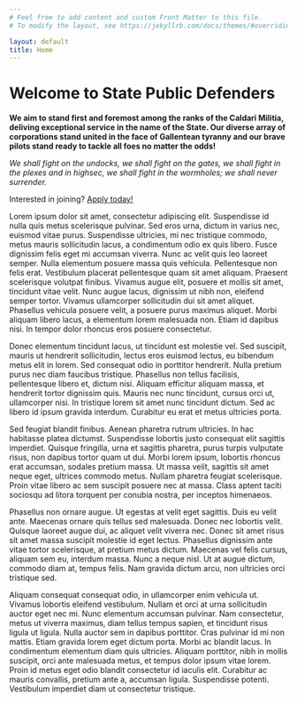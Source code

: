```yaml
---
# Feel free to add content and custom Front Matter to this file.
# To modify the layout, see https://jekyllrb.com/docs/themes/#overriding-theme-defaults

layout: default
title: Home
---
```


# Welcome to State Public Defenders
**We aim to stand first and foremost among the ranks of the Caldari Militia, deliving exceptional service in the name of the State. Our diverse array of corporations stand united in the face of Gallentean tyranny and our brave pilots stand ready to tackle all foes no matter the odds!**

*We shall fight on the undocks, we shall fight on the gates, we shall fight in the plexes and in highsec, we shall fight in the wormholes; we shall never surrender.*

Interested in joining? [Apply today!](https://forms.gle/mUWP8YYc7SagVXwb9)



Lorem ipsum dolor sit amet, consectetur adipiscing elit. Suspendisse id nulla quis metus scelerisque pulvinar. Sed eros urna, dictum in varius nec, euismod vitae purus. Suspendisse ultricies, mi nec tristique commodo, metus mauris sollicitudin lacus, a condimentum odio ex quis libero. Fusce dignissim felis eget mi accumsan viverra. Nunc ac velit quis leo laoreet semper. Nulla elementum posuere massa quis vehicula. Pellentesque non felis erat. Vestibulum placerat pellentesque quam sit amet aliquam. Praesent scelerisque volutpat finibus. Vivamus augue elit, posuere et mollis sit amet, tincidunt vitae velit. Nunc augue lacus, dignissim ut nibh non, eleifend semper tortor. Vivamus ullamcorper sollicitudin dui sit amet aliquet. Phasellus vehicula posuere velit, a posuere purus maximus aliquet. Morbi aliquam libero lacus, a elementum lorem malesuada non. Etiam id dapibus nisi. In tempor dolor rhoncus eros posuere consectetur.

Donec elementum tincidunt lacus, ut tincidunt est molestie vel. Sed suscipit, mauris ut hendrerit sollicitudin, lectus eros euismod lectus, eu bibendum metus elit in lorem. Sed consequat odio in porttitor hendrerit. Nulla pretium purus nec diam faucibus tristique. Phasellus non tellus facilisis, pellentesque libero et, dictum nisi. Aliquam efficitur aliquam massa, et hendrerit tortor dignissim quis. Mauris nec nunc tincidunt, cursus orci ut, ullamcorper nisi. In tristique lorem sit amet nunc tincidunt dictum. Sed ac libero id ipsum gravida interdum. Curabitur eu erat et metus ultricies porta.

Sed feugiat blandit finibus. Aenean pharetra rutrum ultricies. In hac habitasse platea dictumst. Suspendisse lobortis justo consequat elit sagittis imperdiet. Quisque fringilla, urna et sagittis pharetra, purus turpis vulputate risus, non dapibus tortor quam ut dui. Morbi lorem ipsum, lobortis rhoncus erat accumsan, sodales pretium massa. Ut massa velit, sagittis sit amet neque eget, ultrices commodo metus. Nullam pharetra feugiat scelerisque. Proin vitae libero ac sem suscipit posuere nec at massa. Class aptent taciti sociosqu ad litora torquent per conubia nostra, per inceptos himenaeos.

Phasellus non ornare augue. Ut egestas at velit eget sagittis. Duis eu velit ante. Maecenas ornare quis tellus sed malesuada. Donec nec lobortis velit. Quisque laoreet augue dui, ac aliquet velit viverra nec. Donec sit amet risus sit amet massa suscipit molestie id eget lectus. Phasellus dignissim ante vitae tortor scelerisque, at pretium metus dictum. Maecenas vel felis cursus, aliquam sem eu, interdum massa. Nunc a neque nisl. Ut at augue dictum, commodo diam at, tempus felis. Nam gravida dictum arcu, non ultricies orci tristique sed.

Aliquam consequat consequat odio, in ullamcorper enim vehicula ut. Vivamus lobortis eleifend vestibulum. Nullam et orci at urna sollicitudin auctor eget nec mi. Nunc elementum accumsan pulvinar. Nam consectetur, metus ut viverra maximus, diam tellus tempus sapien, et tincidunt risus ligula ut ligula. Nulla auctor sem in dapibus porttitor. Cras pulvinar id mi non mattis. Etiam gravida lorem eget dictum porta. Morbi ac blandit lacus. In condimentum elementum diam quis ultricies. Aliquam porttitor, nibh in mollis suscipit, orci ante malesuada metus, et tempus dolor ipsum vitae lorem. Proin id metus eget odio blandit consectetur id iaculis elit. Curabitur ac mauris convallis, pretium ante a, accumsan ligula. Suspendisse potenti. Vestibulum imperdiet diam ut consectetur tristique. 
